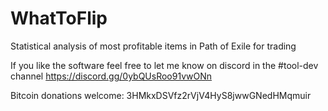 # WhatToFlip
Statistical analysis of most profitable items in Path of Exile for trading

If you like the software feel free to let me know on discord in the #tool-dev channel
https://discord.gg/0ybQUsRoo91vwONn

Bitcoin donations welcome: 3HMkxDSVfz2rVjV4HyS8jwwGNedHMqmuir

